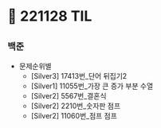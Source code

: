 # 🚩 221128 TIL

## **`백준`**

- 문제순위별
  - [Silver3] 17413번\_단어 뒤집기2
  - [Silver1] 11055번\_가장 큰 증가 부분 수열
  - [Silver2] 5567번\_결혼식
  - [Silver2] 2210번\_숫자판 점프
  - [Silver2] 11060번\_점프 점프
